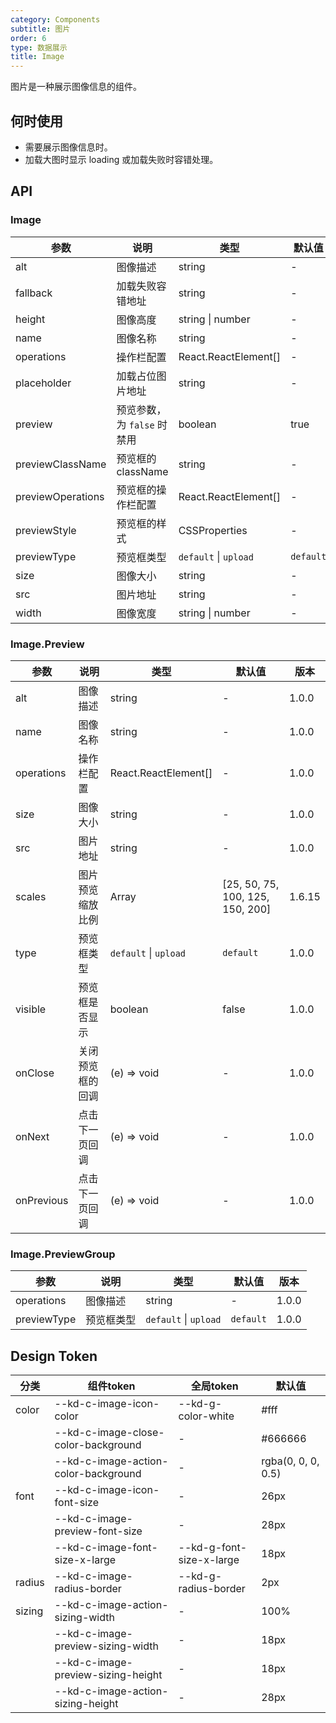 ```yaml
---
category: Components
subtitle: 图片
order: 6
type: 数据展示
title: Image
---
```


图片是一种展示图像信息的组件。

## 何时使用

- 需要展示图像信息时。
- 加载大图时显示 loading 或加载失败时容错处理。

## API

### Image

| 参数 | 说明 | 类型 | 默认值 | 版本 |
| --- | --- | --- | --- | --- |
| alt | 图像描述 | string | - | 1.0.0 |
| fallback | 加载失败容错地址 | string | - | 1.0.0 |
| height | 图像高度 | string \| number | - | 1.0.0 |
| name | 图像名称 | string | - | 1.0.0 |
| operations | 操作栏配置 | React.ReactElement[] | - | 1.0.0 |
| placeholder | 加载占位图片地址 | string | - | 1.0.0 |
| preview | 预览参数，为 `false` 时禁用 | boolean  | true | 1.0.0 |
| previewClassName | 预览框的className | string  | - | 1.0.0 |
| previewOperations | 预览框的操作栏配置 | React.ReactElement[]  | - | 1.0.0 |
| previewStyle | 预览框的样式 | CSSProperties  | - | 1.0.0 |
| previewType | 预览框类型 | `default` \| `upload` | `default` | 1.0.0 |
| size | 图像大小 | string | - | 1.0.0 |
| src | 图片地址 | string | - | 1.0.0 |
| width | 图像宽度 | string \| number | - | 1.0.0 |

### Image.Preview

| 参数 | 说明 | 类型 | 默认值 | 版本 |
| --- | --- | --- | --- | --- |
| alt | 图像描述 | string | - | 1.0.0 |
| name | 图像名称 | string | - | 1.0.0 |
| operations | 操作栏配置 | React.ReactElement[] | - | 1.0.0 |
| size | 图像大小 | string | - | 1.0.0 |
| src | 图片地址 | string | - | 1.0.0 |
| scales | 图片预览缩放比例 | Array | [25, 50, 75, 100, 125, 150, 200] | 1.6.15 |
| type | 预览框类型 | `default` \| `upload` | `default` | 1.0.0 |
| visible | 预览框是否显示 | boolean | false | 1.0.0 |
| onClose | 关闭预览框的回调 | (e) => void | - | 1.0.0 |
| onNext | 点击下一页回调 | (e) => void | - | 1.0.0 |
| onPrevious | 点击下一页回调 | (e) => void | - | 1.0.0 |

### Image.PreviewGroup

| 参数 | 说明 | 类型 | 默认值 | 版本 |
| --- | --- | --- | --- | --- |
| operations | 图像描述 | string | - | 1.0.0 |
| previewType | 预览框类型 | `default` \| `upload` | `default` | 1.0.0 |

## Design Token

| 分类 | 组件token | 全局token | 默认值 |
| --- | --- | --- | --- |
| color | --kd-c-image-icon-color | --kd-g-color-white | #fff |
|  | --kd-c-image-close-color-background | - | #666666 |
|  | --kd-c-image-action-color-background | - | rgba(0, 0, 0, 0.5) |
| font | --kd-c-image-icon-font-size | - | 26px |
|  | --kd-c-image-preview-font-size | - | 28px |
|  | --kd-c-image-font-size-x-large | --kd-g-font-size-x-large | 18px |
| radius | --kd-c-image-radius-border | --kd-g-radius-border | 2px |
| sizing | --kd-c-image-action-sizing-width | - | 100% |
|  | --kd-c-image-preview-sizing-width | - | 18px |
|  | --kd-c-image-preview-sizing-height | - | 18px |
|  | --kd-c-image-action-sizing-height | - | 28px |
